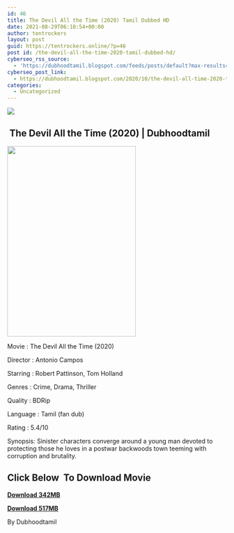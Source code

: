 ```yaml
---
id: 46
title: The Devil All the Time (2020) Tamil Dubbed HD
date: 2021-08-29T06:10:54+00:00
author: tentrockers
layout: post
guid: https://tentrockers.online/?p=46
post id: /the-devil-all-the-time-2020-tamil-dubbed-hd/
cyberseo_rss_source:
  - 'https://dubhoodtamil.blogspot.com/feeds/posts/default?max-results=150&start-index=1'
cyberseo_post_link:
  - https://dubhoodtamil.blogspot.com/2020/10/the-devil-all-time-2020-tamil-dubbed-hd.html
categories:
  - Uncategorized
---
```

<div class="media_block">
  <img src="https://1.bp.blogspot.com/-5TfxlDhKp6M/X4ABJC3RI2I/AAAAAAAACp8/FKhv9fReNvcSP_vFBcIrbkmpE3x-QyBUACNcBGAsYHQ/s72-w295-h436-c/MV5BZmE1NmVmN2EtMjZmZC00YzAyLWE4MWEtYjY5YmExMjUxODU1XkEyXkFqcGdeQXVyMTkxNjUyNQ%2540%2540._V1_.jpg" class="media_thumbnail" />
</div>

## &nbsp;The Devil All the Time (2020) | Dubhoodtamil

<div class="separator">
  <a href="https://1.bp.blogspot.com/-5TfxlDhKp6M/X4ABJC3RI2I/AAAAAAAACp8/FKhv9fReNvcSP_vFBcIrbkmpE3x-QyBUACNcBGAsYHQ/s2048/MV5BZmE1NmVmN2EtMjZmZC00YzAyLWE4MWEtYjY5YmExMjUxODU1XkEyXkFqcGdeQXVyMTkxNjUyNQ%2540%2540._V1_.jpg"><img loading="lazy" border="0" data-original-height="2048" data-original-width="1383" height="436" src="https://1.bp.blogspot.com/-5TfxlDhKp6M/X4ABJC3RI2I/AAAAAAAACp8/FKhv9fReNvcSP_vFBcIrbkmpE3x-QyBUACNcBGAsYHQ/w295-h436/MV5BZmE1NmVmN2EtMjZmZC00YzAyLWE4MWEtYjY5YmExMjUxODU1XkEyXkFqcGdeQXVyMTkxNjUyNQ%2540%2540._V1_.jpg" width="295" /></a>
</div>

Movie	<span></span>:	<span></span>The Devil All the Time (2020)&nbsp;

Director	<span></span>:	<span></span>Antonio Campos&nbsp;

Starring	<span></span>:	<span></span>Robert Pattinson, Tom Holland&nbsp;

Genres	<span></span>:	<span></span>Crime, Drama, Thriller&nbsp;

Quality	<span></span>:	<span></span>BDRip&nbsp;

Language	<span></span>:	<span></span>Tamil (fan dub)

Rating	<span></span>:	<span></span>5.4/10&nbsp;

Synopsis: Sinister characters converge around a young man devoted to protecting those he loves in a postwar backwoods town teeming with corruption and brutality.

## **<span>Click Below&nbsp; To Download Movie</span>**

**<span><a href="https://oncehelp.com/the-devil-1" target="_blank" rel="noopener">Download 342MB</a></span>**

**<span><a href="https://oncehelp.com/the-devil-2" target="_blank" rel="noopener">Download 517MB</a></span>**

By Dubhoodtamil